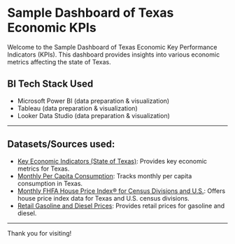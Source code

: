 # Sample Dashboard of Texas Economic KPIs

Welcome to the Sample Dashboard of Texas Economic Key Performance Indicators (KPIs). 
This dashboard provides insights into various economic metrics affecting the state of Texas. 


## BI Tech Stack Used

- Microsoft Power BI (data preparation & visualization)
- Tableau (data preparation & visualization)
- Looker Data Studio (data preparation & visualization)

---

## Datasets/Sources used:

- [Key Economic Indicators (State of Texas)](https://data.texas.gov/dataset/Key-Economic-Indicators/karz-jr5v/data_preview): Provides key economic metrics for Texas.
- [Monthly Per Capita Consumption](https://data.texas.gov/dataset/Monthly-Per-Capita-Consumption/3j53-reqt/data_preview): Tracks monthly per capita consumption in Texas.
- [Monthly FHFA House Price Index® for Census Divisions and U.S.](https://www.fhfa.gov/DataTools/Downloads/Pages/House-Price-Index-Datasets.aspx#mpo): Offers house price index data for Texas and U.S. census divisions.
- [Retail Gasoline and Diesel Prices](https://www.eia.gov/dnav/pet/pet_pri_gnd_dcus_nus_m.htm): Provides retail prices for gasoline and diesel.

---

Thank you for visiting!

